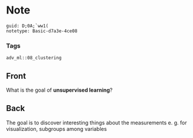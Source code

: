 # Note
```
guid: D;0A;`ww1(
notetype: Basic-d7a3e-4ce08
```

### Tags
```
adv_ml::08_clustering
```

## Front
What is the goal of <b>unsupervised learning</b>?

## Back
The goal is to discover interesting things about the measurements e. g. for visualization, subgroups among variables
